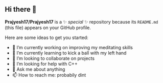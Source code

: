 ## Hi there 👋


**Prajyesh17/Prajyesh17** is a ✨ _special_ ✨ repository because its `README.md` (this file) appears on your GitHub profile.

Here are some ideas to get you started:

- 🔭 I’m currently working on improving my meditating skills
- 🌱 I’m currently learning to kick a ball with my left hand
- 👯 I’m looking to collaborate on projects 
- 🤔 I’m looking for help with C++
- 💬 Ask me about anything 
- 📫 How to reach me: probabily dint
